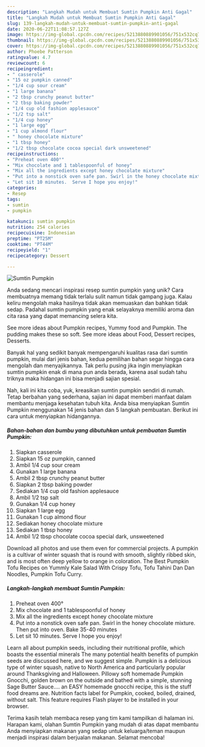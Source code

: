```yaml
---
description: "Langkah Mudah untuk Membuat Sumtin Pumpkin Anti Gagal"
title: "Langkah Mudah untuk Membuat Sumtin Pumpkin Anti Gagal"
slug: 139-langkah-mudah-untuk-membuat-sumtin-pumpkin-anti-gagal
date: 2020-06-22T11:08:57.127Z
image: https://img-global.cpcdn.com/recipes/5213880889901056/751x532cq70/sumtin-pumpkin-recipe-main-photo.jpg
thumbnail: https://img-global.cpcdn.com/recipes/5213880889901056/751x532cq70/sumtin-pumpkin-recipe-main-photo.jpg
cover: https://img-global.cpcdn.com/recipes/5213880889901056/751x532cq70/sumtin-pumpkin-recipe-main-photo.jpg
author: Phoebe Patterson
ratingvalue: 4.7
reviewcount: 6
recipeingredient:
- " casserole"
- "15 oz pumpkin canned"
- "1/4 cup sour cream"
- "1 large banana"
- "2 tbsp crunchy peanut butter"
- "2 tbsp baking powder"
- "1/4 cup old fashion applesauce"
- "1/2 tsp salt"
- "1/4 cup honey"
- "1 large egg"
- "1 cup almond flour"
- " honey chocolate mixture"
- "1 tbsp honey"
- "1/2 tbsp chocolate cocoa special dark unsweetened"
recipeinstructions:
- "Preheat oven 400°"
- "Mix chocolate and 1 tablespoonful of honey"
- "Mix all the ingredients except honey chocolate mixture"
- "Put into a nonstick oven safe pan. Swirl in the honey chocolate mixture. Then put into oven. Bake 35-40 minutes"
- "Let sit 10 minutes.  Serve I hope you enjoy!"
categories:
- Resep
tags:
- sumtin
- pumpkin

katakunci: sumtin pumpkin 
nutrition: 254 calories
recipecuisine: Indonesian
preptime: "PT25M"
cooktime: "PT44M"
recipeyield: "1"
recipecategory: Dessert

---
```



![Sumtin Pumpkin](https://img-global.cpcdn.com/recipes/5213880889901056/751x532cq70/sumtin-pumpkin-recipe-main-photo.jpg)

Anda sedang mencari inspirasi resep sumtin pumpkin yang unik? Cara membuatnya memang tidak terlalu sulit namun tidak gampang juga. Kalau keliru mengolah maka hasilnya tidak akan memuaskan dan bahkan tidak sedap. Padahal sumtin pumpkin yang enak selayaknya memiliki aroma dan cita rasa yang dapat memancing selera kita.

See more ideas about Pumpkin recipes, Yummy food and Pumpkin. The pudding makes these so soft. See more ideas about Food, Dessert recipes, Desserts.

Banyak hal yang sedikit banyak mempengaruhi kualitas rasa dari sumtin pumpkin, mulai dari jenis bahan, kedua pemilihan bahan segar hingga cara mengolah dan menyajikannya. Tak perlu pusing jika ingin menyiapkan sumtin pumpkin enak di mana pun anda berada, karena asal sudah tahu triknya maka hidangan ini bisa menjadi sajian spesial.


Nah, kali ini kita coba, yuk, kreasikan sumtin pumpkin sendiri di rumah. Tetap berbahan yang sederhana, sajian ini dapat memberi manfaat dalam membantu menjaga kesehatan tubuh kita. Anda bisa menyiapkan Sumtin Pumpkin menggunakan 14 jenis bahan dan 5 langkah pembuatan. Berikut ini cara untuk menyiapkan hidangannya.

<!--inarticleads1-->

##### Bahan-bahan dan bumbu yang dibutuhkan untuk pembuatan Sumtin Pumpkin:

1. Siapkan  casserole
1. Siapkan 15 oz pumpkin, canned
1. Ambil 1/4 cup sour cream
1. Gunakan 1 large banana
1. Ambil 2 tbsp crunchy peanut butter
1. Siapkan 2 tbsp baking powder
1. Sediakan 1/4 cup old fashion applesauce
1. Ambil 1/2 tsp salt
1. Gunakan 1/4 cup honey
1. Siapkan 1 large egg
1. Gunakan 1 cup almond flour
1. Sediakan  honey chocolate mixture
1. Sediakan 1 tbsp honey
1. Ambil 1/2 tbsp chocolate cocoa special dark, unsweetened


Download all photos and use them even for commercial projects. A pumpkin is a cultivar of winter squash that is round with smooth, slightly ribbed skin, and is most often deep yellow to orange in coloration. The Best Pumpkin Tofu Recipes on Yummly Kale Salad With Crispy Tofu, Tofu Tahini Dan Dan Noodles, Pumpkin Tofu Curry. 

<!--inarticleads2-->

##### Langkah-langkah membuat Sumtin Pumpkin:

1. Preheat oven 400°
1. Mix chocolate and 1 tablespoonful of honey
1. Mix all the ingredients except honey chocolate mixture
1. Put into a nonstick oven safe pan. Swirl in the honey chocolate mixture. Then put into oven. Bake 35-40 minutes
1. Let sit 10 minutes.  Serve I hope you enjoy!


Learn all about pumpkin seeds, including their nutritional profile, which boasts the essential minerals The many potential health benefits of pumpkin seeds are discussed here, and we suggest simple. Pumpkin is a delicious type of winter squash, native to North America and particularly popular around Thanksgiving and Halloween. Pillowy soft homemade Pumpkin Gnocchi, golden brown on the outside and bathed with a simple, stunning Sage Butter Sauce…. an EASY homemade gnocchi recipe, this is the stuff food dreams are. Nutrition facts label for Pumpkin, cooked, boiled, drained, without salt. This feature requires Flash player to be installed in your browser. 

Terima kasih telah membaca resep yang tim kami tampilkan di halaman ini. Harapan kami, olahan Sumtin Pumpkin yang mudah di atas dapat membantu Anda menyiapkan makanan yang sedap untuk keluarga/teman maupun menjadi inspirasi dalam berjualan makanan. Selamat mencoba!
